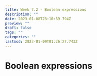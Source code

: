 ```yaml
---
title: Week 7.2 - Boolean expressions
description: ""
date: 2023-01-08T23:10:39.794Z
preview: ""
draft: false
tags: ""
categories: ""
lastmod: 2023-01-09T01:26:27.743Z
---
```

# Boolean expressions
